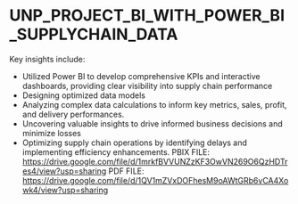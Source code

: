# UNP_PROJECT_BI_WITH_POWER_BI_SUPPLYCHAIN_DATA
Key insights include:
- Utilized Power BI to develop comprehensive KPIs and interactive dashboards, providing clear visibility into supply chain performance
- Designing optimized data models
- Analyzing complex data calculations to inform key metrics, sales, profit, and delivery performances.
- Uncovering valuable insights to drive informed business decisions and minimize losses
- Optimizing supply chain operations by identifying delays and implementing efficiency enhancements.
       PBIX FILE: https://drive.google.com/file/d/1mrkfBVVUNZzKF3OwVN269O6QzHDTres4/view?usp=sharing
       PDF FILE: https://drive.google.com/file/d/1QV1mZVxDOFhesM9oAWtGRb6vCA4Xowk4/view?usp=sharing
